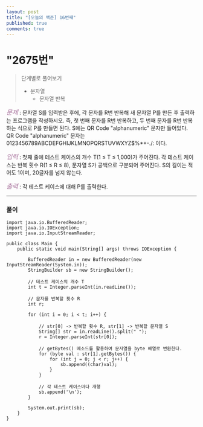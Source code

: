 ```yaml
---
layout: post
title: "[오늘의 백준] 16번째"
published: true
comments: true
---
```


# "2675번"

> 단계별로 풀어보기
>
> - 문자열
>   - 문자열 반복

<span style="color:#aa759f; font-size:larger;">_문제_</span> : 문자열 S를 입력받은 후에, 각 문자를 R번 반복해 새 문자열 P를 만든 후 출력하는 프로그램을 작성하시오. 즉, 첫 번째 문자를 R번 반복하고, 두 번째 문자를 R번 반복하는 식으로 P를 만들면 된다. S에는 QR Code "alphanumeric" 문자만 들어있다. QR Code "alphanumeric" 문자는 0123456789ABCDEFGHIJKLMNOPQRSTUVWXYZ\$%*+-./: 이다.

<span style="color:#aa759f; font-size:larger;">_입력_</span> : 첫째 줄에 테스트 케이스의 개수 T(1 ≤ T ≤ 1,000)가 주어진다. 각 테스트 케이스는 반복 횟수 R(1 ≤ R ≤ 8), 문자열 S가 공백으로 구분되어 주어진다. S의 길이는 적어도 1이며, 20글자를 넘지 않는다. 

<span style="color:#aa759f; font-size:larger;">_출력_</span> : 각 테스트 케이스에 대해 P를 출력한다.

---

### 풀이

```
import java.io.BufferedReader;
import java.io.IOException;
import java.io.InputStreamReader;

public class Main {
	public static void main(String[] args) throws IOException {
	    
		BufferedReader in = new BufferedReader(new InputStreamReader(System.in));
		StringBuilder sb = new StringBuilder();
        
		// 테스트 케이스의 개수 T
		int t = Integer.parseInt(in.readLine());
		
		// 문자를 반복할 횟수 R
		int r;
 
		for (int i = 0; i < t; i++) {
 
			// str[0] -> 반복할 횟수 R, str[1] -> 반복할 문자열 S
			String[] str = in.readLine().split(" ");
			r = Integer.parseInt(str[0]);
 
			// getBytes() 메소드를 활용하여 문자열을 byte 배열로 변환한다.
			for (byte val : str[1].getBytes()) {
				for (int j = 0; j < r; j++) {
					sb.append((char)val);
				}
			}
			
			// 각 테스트 케이스마다 개행
			sb.append('\n');
		}
		
		System.out.print(sb);
	}
}
```